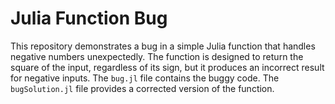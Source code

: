# Julia Function Bug
This repository demonstrates a bug in a simple Julia function that handles negative numbers unexpectedly. The function is designed to return the square of the input, regardless of its sign, but it produces an incorrect result for negative inputs.
The `bug.jl` file contains the buggy code. The `bugSolution.jl` file provides a corrected version of the function. 